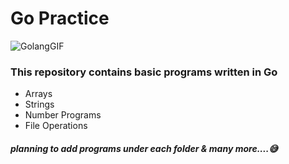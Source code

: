 <h1> Go Practice </h1>

![GolangGIF](https://user-images.githubusercontent.com/44392532/178030974-9f3f7efd-2e90-4f6a-8926-dfb30643b07e.gif)


<h3>This repository contains basic programs written in Go</h3>
<ul>
  <li>Arrays</li>
  <li>Strings</li>
  <li>Number Programs</li>
  <li>File Operations</li>
</ul>

<h5>planning to add programs under each folder & many more....😅</h5>
